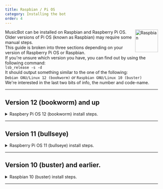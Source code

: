 ```yaml
---
title: Raspbian / Pi OS
category: Installing the bot
order: 4
---
```


<img class="doc-img" src="{{ site.baseurl }}/images/raspbian.png" alt="Raspbian" style="width: 75px; float: right;"/>

MusicBot can be installed on Raspbian and Raspberry Pi OS. Older versions of Pi OS (known as Raspbian) may require some manual steps.  
This guide is broken into three sections depending on your version of Raspberry Pi OS or Raspbian.  
If you're unsure which version you have, you can find out by using the following command:  
`lsb_release -s -d`  
It should output something similar to the one of the following:  
`Debian GNU/Linux 12 (bookworm)`  *or* `Raspbian GNU/Linux 10 (buster)`  
We're interested in the last two bits of info, the number and code-name.  

---

## Version 12 (bookworm) and up
<details>
  <summary>Raspbery Pi OS 12 (bookworm) install steps.</summary>  

For Pi OS version 12 (bookworm) or later, Python 3 is system-managed.<br>  
This means MusicBot must be installed in a Python Venv (Virtual Environment) to avoid complications between system python libraries and libraries that MusicBot depends on.<br />  
In practice, there are only a few extra commands to follow:<br />  

{% highlight bash %}
# Update system packages.
sudo apt-get update -y
sudo apt-get upgrade -y

# Install dependencies.
sudo apt install -y jq git curl ffmpeg build-essential \
   libopus-dev libffi-dev libsodium-dev \
   python3-full python3-dev python3-venv python3-pip

# Set up the venv directory as ./MusicBotVenv
python -m venv ./MusicBotVenv

# Change into the venv directory and activate venv
cd ./MusicBotVenv
source ./bin/activate

# Clone the MusicBot repository targeting the latest dev branch
git clone https://github.com/Just-Some-Bots/MusicBot.git -b dev ./MusicBot

# Change directory into the cloned repo
cd ./MusicBot/

# Now install the pip libraries
python -m pip install -U -r ./requirements.txt

# lastly, exit the virtual environment
deactivate
{% endhighlight %}

After these steps, MusicBot will be installed within <code>./MusicBotVenv/MusicBot/</code> and will need to be configured. Follow the <a href="{{ site.baseurl }}/using/configuration">Configuration</a> guide before starting the MusicBot.  

<b>Note:</b> As long as the MusicBot cloned directory is inside the Venv directory, the <code>run.sh</code> and <code>update.sh</code> scripts should find and load the Venv automatically.  
If you need to manually update python libraries for MusicBot, you will need to activate the venv before you can do so.  

</details>  

---

## Version 11 (bullseye)
<details>
  <summary>Raspberry Pi OS 11 (bullseye) install steps.</summary>  

For Pi OS version 11 (bullseye), the Python 3.8+ is available as a system package, so installing is pretty simple. Just follow these commands:  

{% highlight bash %}
# Update system packages.
sudo apt-get update -y
sudo apt-get upgrade -y

# Install dependencies.
sudo apt install -y git curl ffmpeg python3 python3-pip

# Clone the MusicBot repository targeting the latest dev branch
git clone https://github.com/Just-Some-Bots/MusicBot.git -b dev ./MusicBot

# Change directory into the cloned repo
cd ./MusicBot/

# Now install the pip libraries
python -m pip install -U -r ./requirements.txt
{% endhighlight %}

Once finished, you need to <a href="{{ site.baseurl }}/using/configuration">Configure</a> MusicBot. After configuring you can use the command <code>./run.sh</code> to start the bot.

</details>

---

## Version 10 (buster) and earlier.
<details>
  <summary>Raspbian 10 (buster) install steps.</summary>

For Raspbian version 10 (buster) and earlier versions, you will need to manually build/compile an appropriate version of Python 3.8 or higher as well as installing pip.  
This can take a bit of time to complete and may require a little troubleshooting know-how if these steps are out-of-date or incomplete in some way.  

If you're willing to carefully follow along, these steps *should* get MusicBot working:

{% highlight bash %}
# Update system packages.
sudo apt-get update -y
sudo apt-get upgrade -y

# Install required packages for Python and MusicBot.
sudo apt-get install -y build-essential libopus-dev libffi-dev \
    libsodium-dev libssl-dev zlib1g-dev libncurses5-dev \
    libgdbm-dev libnss3-dev libreadline-dev libsqlite3-dev \
    libbz2-dev liblzma-dev lzma-dev uuid-dev \
    unzip curl git jq ffmpeg

# Download and build Python 3.10
wget https://www.python.org/ftp/python/3.10.13/Python-3.10.14.tar.xz

# Extract the downloaded archive and change into it.
tar -xf Python-3.10.14.tar.xz
cd Python-3.10.14

# Configure Python 3.10.14 build options.
./configure --enable-optimizations

# Compile the source code.
# Note: add `-j N` where N is the number of CPU cores, for faster builds.
make

# Install Python to the system using alternate install location to avoid conflicts with older system python
sudo make altinstall

# Leave the source directory
cd ..

# Clone MusicBot
git clone https://github.com/Just-Some-Bots/MusicBot/ -b dev ./MusicBot

# Change into the cloned directory
cd ./MusicBot

# Now install the pip libraries
python -m pip install -U -r ./requirements.txt

{% endhighlight %}

When install is finished you need to <a href="{{ site.baseurl }}/using/configuration">Configure</a> MusicBot.  
After configuring you can use the command <code>./run.sh</code> to start the bot.

</details>

---
